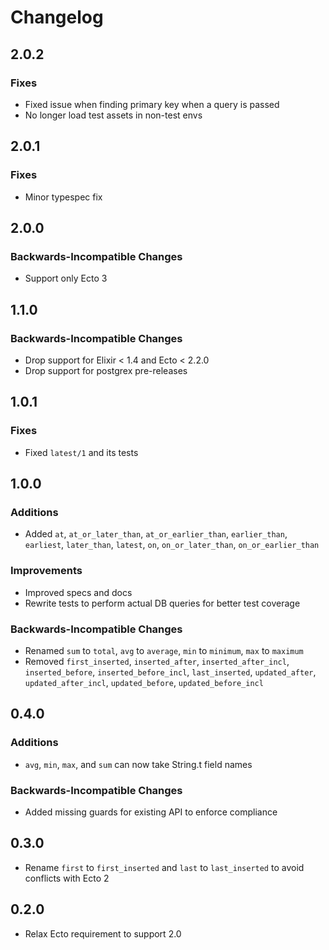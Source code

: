 # Changelog

## 2.0.2

### Fixes

* Fixed issue when finding primary key when a query is passed
* No longer load test assets in non-test envs


## 2.0.1

### Fixes

* Minor typespec fix


## 2.0.0

### Backwards-Incompatible Changes

* Support only Ecto 3


## 1.1.0

### Backwards-Incompatible Changes

* Drop support for Elixir < 1.4 and Ecto < 2.2.0
* Drop support for postgrex pre-releases


## 1.0.1

### Fixes

* Fixed `latest/1` and its tests


## 1.0.0

### Additions

* Added `at`, `at_or_later_than`, `at_or_earlier_than`, `earlier_than`, `earliest`, `later_than`, `latest`, `on`, `on_or_later_than`, `on_or_earlier_than`

### Improvements

* Improved specs and docs
* Rewrite tests to perform actual DB queries for better test coverage

### Backwards-Incompatible Changes

* Renamed `sum` to `total`, `avg` to `average`, `min` to `minimum`, `max` to `maximum`
* Removed `first_inserted`, `inserted_after`, `inserted_after_incl`, `inserted_before`, `inserted_before_incl`, `last_inserted`, `updated_after`, `updated_after_incl`, `updated_before`, `updated_before_incl`


## 0.4.0

### Additions

* `avg`, `min`, `max`, and `sum` can now take String.t field names

### Backwards-Incompatible Changes

* Added missing guards for existing API to enforce compliance


## 0.3.0

* Rename `first` to `first_inserted` and `last` to `last_inserted` to avoid conflicts with Ecto 2


## 0.2.0

* Relax Ecto requirement to support 2.0
